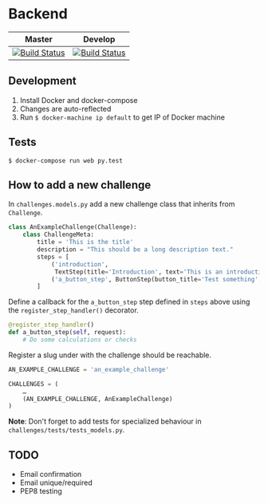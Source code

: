 # Backend
|  Master | Develop   |
|---------|-----------|
|  [![Build Status](https://travis-ci.org/projectsecure/backend.svg?branch=master)](https://travis-ci.org/projectsecure/backend) | [![Build Status](https://travis-ci.org/projectsecure/backend.svg?branch=develop)](https://travis-ci.org/projectsecure/backend) |

## Development
1. Install Docker and docker-compose
2. Changes are auto-reflected
2. Run `$ docker-machine ip default` to get IP of Docker machine

## Tests
```
$ docker-compose run web py.test
```

## How to add a new challenge
In `challenges.models.py` add a new challenge class that inherits from `Challenge`.

```python
class AnExampleChallenge(Challenge):
    class ChallengeMeta:
        title = 'This is the title'
        description = "This should be a long description text."
        steps = [
            ('introduction',
             TextStep(title='Introduction', text='This is an introduction text.')),
            ('a_button_step', ButtonStep(button_title='Test something', title=''))
        ]
```

Define a callback for the `a_button_step` step defined in `steps` above using the `register_step_handler()` decorator.

```python
@register_step_handler()
def a_button_step(self, request):
    # Do some calculations or checks

```


Register a slug under with the challenge should be reachable.

```python
AN_EXAMPLE_CHALLENGE = 'an_example_challenge'

CHALLENGES = (
    …
    (AN_EXAMPLE_CHALLENGE, AnExampleChallenge)
)
```

**Note**: Don't forget to add tests for specialized behaviour in `challenges/tests/tests_models.py`.

## TODO
- Email confirmation
- Email unique/required
- PEP8 testing
